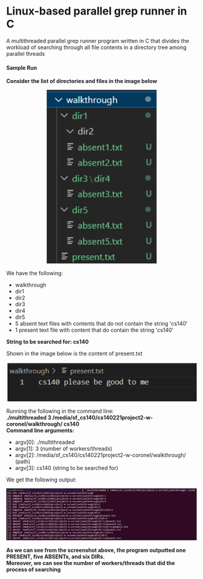 # Linux-based parallel grep runner in C

A multithreaded parallel grep runner program written in C that divides the workload of searching through all file contents in a directory
tree among parallel threads  

<h4> Sample Run </h4>

<b> Consider the list of directories and files in the image below </b>  

<p align="center">
    <img src="screenshots/directory.jpeg" alt="directory" />
</p> 

We have the following: 
<ul>
    <li> walkthrough</li>
    <li> dir1</li>
    <li> dir2 </li>
    <li> dir3 </li>
    <li> dir4 </li>
    <li> dir5 </li>
    <li> 5 absent text files with contents that do not contain the string 'cs140' </li>
    <li> 1 present text file with content that do contain the string 'cs140' </li>
</ul>  
<b> String to be searched for: cs140 </b>  

Shown in the image below is the content of present.txt  
<p align="center">
    <img src="screenshots/present.png" alt="present">
</p>
  
Running the following in the command line:  
<b> ./multithreaded 3 /media/sf_cs140/cs140221project2-w-coronel/walkthrough/ cs140 </b>  
<b> Command line arguments: </b>  
<ul>
    <li> argv[0]: ./multithreaded </li>
    <li> argv[1]: 3 (number of workers/threads)</li>
    <li> argv[2]: /media/sf_cs140/cs140221project2-w-coronel/walkthrough/ (path)</li>
    <li> argv[3]: cs140 (string to be searched for)</li>
</ul>
  
We get the following output:  
<p align="center">
    <img src="screenshots/result.png" alt="present">
</p>  

**As we can see from the screenshot above, the program outputted one PRESENT, five ABSENTs, and six DIRs.**  
**Moreover, we can see the number of workers/threads that did the process of searching**




